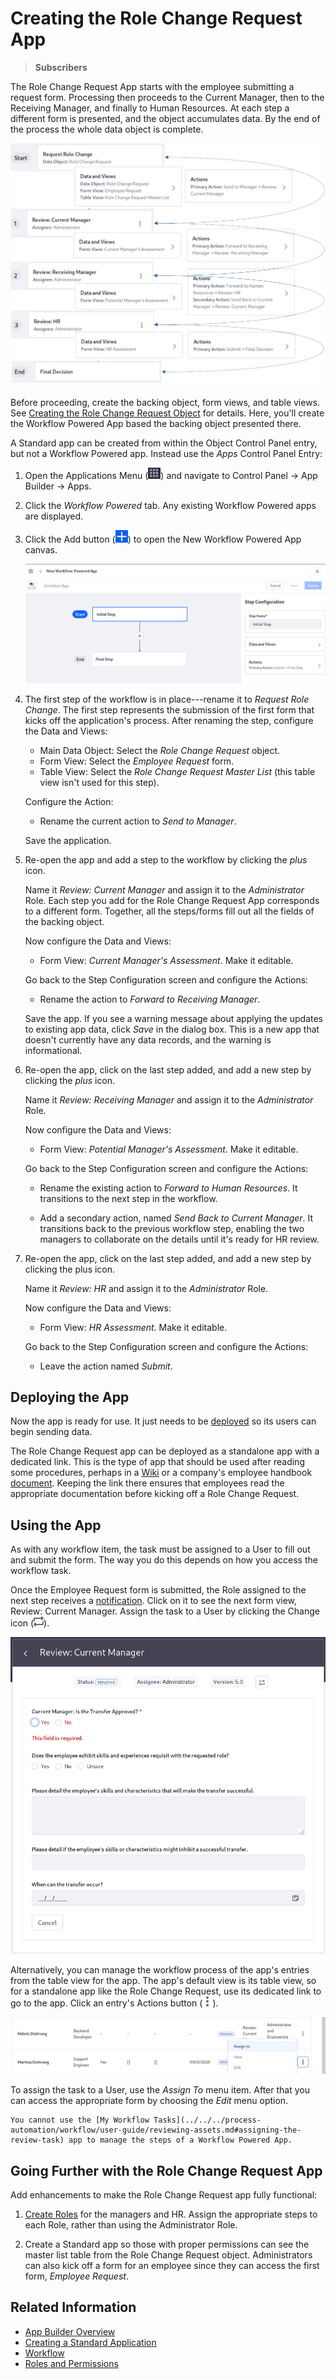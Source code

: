 # Creating the Role Change Request App

> **Subscribers**

The Role Change Request App starts with the employee submitting a request form. Processing then proceeds to the Current Manager, then to the Receiving Manager, and finally to Human Resources. At each step a different form is presented, and the object accumulates data. By the end of the process the whole data object is complete.

![The Role Change Request object flows through several steps in this Workflow Powered App.](./creating-the-role-change-request-object/images/01.png)

Before proceeding, create the backing object, form views, and table views. See [Creating the Role Change Request Object](./creating-the-role-change-request-object.md) for details. Here, you'll create the Workflow Powered App based the backing object presented there.

A Standard app can be created from within the Object Control Panel entry, but not a Workflow Powered app. Instead use the _Apps_ Control Panel Entry:

1. Open the Applications Menu (![Applications Menu](../../../images/icon-applications-menu.png)) and navigate to Control Panel &rarr; App Builder &rarr; Apps.

1. Click the _Workflow Powered_ tab. Any existing Workflow Powered apps are displayed. 

1. Click the Add button (![Add](../../../images/icon-add.png)) to open the New Workflow Powered App canvas.

   ![The Workflow Powered App is underway.](./creating-a-workflow-powered-application/images/01.png)

1. The first step of the workflow is in place---rename it to _Request Role Change_. The first step represents the submission of the first form that kicks off the application's process. After renaming the step, configure the Data and Views:

   - Main Data Object: Select the _Role Change Request_ object.
   - Form View: Select the _Employee Request_ form.
   - Table View: Select the _Role Change Request Master List_ (this table view isn't used for this step).

   Configure the Action:

   - Rename the current action to _Send to Manager_.

   Save the application.

1. Re-open the app and add a step to the workflow by clicking the _plus_ icon.

   Name it _Review: Current Manager_ and assign it to the _Administrator_ Role. Each step you add for the Role Change Request App corresponds to a different form. Together, all the steps/forms fill out all the fields of the backing object.

   Now configure the Data and Views:

   - Form View: _Current Manager's Assessment_. Make it editable.

   Go back to the Step Configuration screen and configure the Actions:

   - Rename the action to _Forward to Receiving Manager_.

   Save the app. If you see a warning message about applying the updates to existing app data, click _Save_ in the dialog box. This is a new app that doesn't currently have any data records, and the warning is informational.

1. Re-open the app, click on the last step added, and add a new step by clicking the _plus_ icon.

   Name it _Review: Receiving Manager_ and assign it to the _Administrator_ Role.

   Now configure the Data and Views:

   - Form View: _Potential Manager's Assessment_. Make it editable.

   Go back to the Step Configuration screen and configure the Actions:

   - Rename the existing action to _Forward to Human Resources_. It transitions to the next step in the workflow.

   - Add a secondary action, named _Send Back to Current Manager_. It transitions back to the previous workflow step, enabling the two managers to collaborate on the details until it's ready for HR review.

1. Re-open the app, click on the last step added, and add a new step by clicking the plus icon.

   Name it  _Review: HR_ and assign it to the _Administrator_ Role.

   Now configure the Data and Views:

   - Form View: _HR Assessment_. Make it editable.

   Go back to the Step Configuration screen and configure the Actions:

   - Leave the action named _Submit_.

## Deploying the App

Now the app is ready for use. It just needs to be [deployed](./creating-a-standard-application.md#deploying-the-application) so its users can begin sending data.

The Role Change Request app can be deployed as a standalone app with a dedicated link. This is the type of app that should be used after reading some procedures, perhaps in a [Wiki](../../../collaboration-and-social/collaboration-and-social-overview.md#wiki) or a company's employee handbook [document](../../../content-authoring-and-management/documents-and-media/documents-and-media-overview.md). Keeping the link there ensures that employees read the appropriate documentation before kicking off a Role Change Request.

## Using the App

As with any workflow item, the task must be assigned to a User to fill out and submit the form. The way you do this depends on how you access the workflow task.

Once the Employee Request form is submitted, the Role assigned to the next step receives a [notification](../../../collaboration-and-social/notifications-and-requests/user-guide/managing-notifications-and-requests.md). Click on it to see the next form view, Review: Current Manager. Assign the task to a User by clicking the Change icon (![Change](../../../images/icon-change.png)).

![Each form of the app can be accessed via User Notification.](./creating-a-workflow-powered-application/images/03.png)

Alternatively, you can manage the workflow process of the app's entries from the table view for the app. The app's default view is its table view, so for a standalone app like the Role Change Request, use its dedicated link to go to the app. Click an entry's Actions button (![Actions](../../../images/icon-actions.png)).

![Each form of the app can be accessed via the record's Actions menu.](./creating-the-role-change-request-app/images/04.png)

To assign the task to a User, use the _Assign To_ menu item. After that you can access the appropriate form by choosing the _Edit_ menu option.

```{note}
You cannot use the [My Workflow Tasks](../../../process-automation/workflow/user-guide/reviewing-assets.md#assigning-the-review-task) app to manage the steps of a Workflow Powered App.
```

## Going Further with the Role Change Request App

Add enhancements to make the Role Change Request app fully functional:

1. [Create Roles](../../../users-and-permissions/roles-and-permissions/understanding-roles-and-permissions.md) for the managers and HR. Assign the appropriate steps to each Role, rather than using the Administrator Role. 

2. Create a Standard app so those with proper permissions can see the master list table from the Role Change Request object. Administrators can also kick off a form for an employee since they can access the first form, _Employee Request_.

## Related Information

* [App Builder Overview](./app-builder-overview.md)
* [Creating a Standard Application](./creating-a-standard-application.md)
* [Workflow](../../../process-automation/workflow/introduction-to-workflow.md)
* [Roles and Permissions](../../../users-and-permissions/roles-and-permissions/understanding-roles-and-permissions.md)
